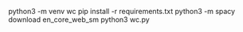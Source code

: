 python3 -m venv wc
pip install -r requirements.txt
python3 -m spacy download en_core_web_sm
python3 wc.py
